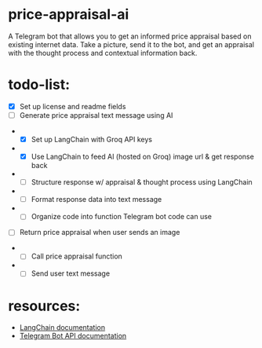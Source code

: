 # price-appraisal-ai

A Telegram bot that allows you to get an informed price appraisal based on existing internet data. Take a picture, send it to the bot, and get an appraisal with the thought process and contextual information back.

# todo-list:
- [x] Set up license and readme fields
- [ ] Generate price appraisal text message using AI
- - [x] Set up LangChain with Groq API keys
- - [x] Use LangChain to feed AI (hosted on Groq) image url & get response back
- - [ ] Structure response w/ appraisal & thought process using LangChain
- - [ ] Format response data into text message
- - [ ] Organize code into function Telegram bot code can use
- [ ] Return price appraisal when user sends an image
- - [ ] Call price appraisal function
- - [ ] Send user text message

# resources:

- [LangChain documentation](https://js.langchain.com/docs/introduction/)
- [Telegram Bot API documentation](https://core.telegram.org/bots/api#making-requests)